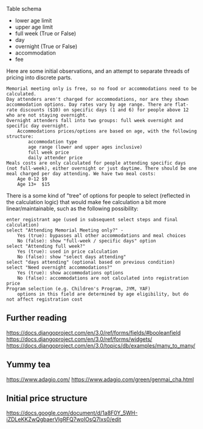 Table schema

- lower age limit
- upper age limit
- full week (True or False)
- day
- overnight (True or False)
- accommodation
- fee


Here are some initial observations, and an attempt to separate threads of pricing into discrete parts.

    Memorial meeting only is free, so no food or accommodations need to be calculated.
    Day attenders aren't charged for accommodations, nor are they shown accommodation options. Day rates vary by age range. There are flat-rate discounts ($10) on specific days (1 and 6) for people above 12 who are not staying overnight.
    Overnight attenders fall into two groups: full week overnight and specific day overnight.
        Accommodations prices/options are based on age, with the following structure:
            accommodation type
            age range (lower and upper ages inclusive)
            full week price
            daily attender price
    Meals costs are only calculated for people attending specific days (not full-week), either overnight or just daytime. There should be one meal charged per day attending. We have two meal costs:
        Age 0-12 $9
        Age 13+  $15

There is a some kind of "tree" of options for people to select (reflected in the calculation logic) that would make fee calculation a bit more linear/maintainable, such as the following possibility:

    enter registrant age (used in subsequent select steps and final calculation)
    select "Attending Memorial Meeting only?" -
        Yes (true): bypasses all other accommodations and meal choices
        No (false): show "full-week / specific days" option
    select "Attending full week?"
        Yes (true): used in price calculation
        No (false): show "select days attending"
    select "days attending" (optional based on previous condition)
    select "Need overnight accommodations?"
        Yes (true): show accommodations options
        No (false): accommodations are not calculated into registration price
    Program selection (e.g. Children's Program, JYM, YAF)
        options in this field are determined by age eligibility, but do not affect registration cost

## Further reading
https://docs.djangoproject.com/en/3.0/ref/forms/fields/#booleanfield
https://docs.djangoproject.com/en/3.0/ref/forms/widgets/
https://docs.djangoproject.com/en/3.0/topics/db/examples/many_to_many/

## Yummy tea
https://www.adagio.com/
https://www.adagio.com/green/genmai_cha.html

## Initial price structure
https://docs.google.com/document/d/1a8F0Y_5WH-iZDLeKKZwQgbaerVlgRFQ7woIOsQ7Ixs0/edit